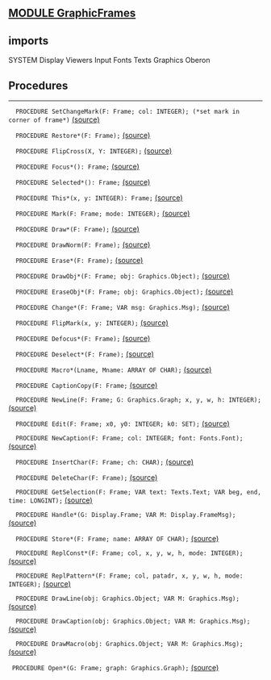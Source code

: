 
## [MODULE GraphicFrames](https://github.com/io-core/Draw/blob/main/GraphicFrames.Mod)

  ## imports
 SYSTEM Display Viewers Input Fonts Texts Graphics Oberon
## Procedures
---

`  PROCEDURE SetChangeMark(F: Frame; col: INTEGER); (*set mark in corner of frame*)` [(source)](https://github.com/io-core/Draw/blob/main/GraphicFrames.Mod#L76)


`  PROCEDURE Restore*(F: Frame);` [(source)](https://github.com/io-core/Draw/blob/main/GraphicFrames.Mod#L85)


`  PROCEDURE FlipCross(X, Y: INTEGER);` [(source)](https://github.com/io-core/Draw/blob/main/GraphicFrames.Mod#L102)


`  PROCEDURE Focus*(): Frame;` [(source)](https://github.com/io-core/Draw/blob/main/GraphicFrames.Mod#L113)


`  PROCEDURE Selected*(): Frame;` [(source)](https://github.com/io-core/Draw/blob/main/GraphicFrames.Mod#L118)


`  PROCEDURE This*(x, y: INTEGER): Frame;` [(source)](https://github.com/io-core/Draw/blob/main/GraphicFrames.Mod#L123)


`  PROCEDURE Mark(F: Frame; mode: INTEGER);` [(source)](https://github.com/io-core/Draw/blob/main/GraphicFrames.Mod#L128)


`  PROCEDURE Draw*(F: Frame);` [(source)](https://github.com/io-core/Draw/blob/main/GraphicFrames.Mod#L133)


`  PROCEDURE DrawNorm(F: Frame);` [(source)](https://github.com/io-core/Draw/blob/main/GraphicFrames.Mod#L138)


`  PROCEDURE Erase*(F: Frame);` [(source)](https://github.com/io-core/Draw/blob/main/GraphicFrames.Mod#L143)


`  PROCEDURE DrawObj*(F: Frame; obj: Graphics.Object);` [(source)](https://github.com/io-core/Draw/blob/main/GraphicFrames.Mod#L148)


`  PROCEDURE EraseObj*(F: Frame; obj: Graphics.Object);` [(source)](https://github.com/io-core/Draw/blob/main/GraphicFrames.Mod#L153)


`  PROCEDURE Change*(F: Frame; VAR msg: Graphics.Msg);` [(source)](https://github.com/io-core/Draw/blob/main/GraphicFrames.Mod#L158)


`  PROCEDURE FlipMark(x, y: INTEGER);` [(source)](https://github.com/io-core/Draw/blob/main/GraphicFrames.Mod#L163)


`  PROCEDURE Defocus*(F: Frame);` [(source)](https://github.com/io-core/Draw/blob/main/GraphicFrames.Mod#L169)


`  PROCEDURE Deselect*(F: Frame);` [(source)](https://github.com/io-core/Draw/blob/main/GraphicFrames.Mod#L179)


`  PROCEDURE Macro*(Lname, Mname: ARRAY OF CHAR);` [(source)](https://github.com/io-core/Draw/blob/main/GraphicFrames.Mod#L188)


`  PROCEDURE CaptionCopy(F: Frame;` [(source)](https://github.com/io-core/Draw/blob/main/GraphicFrames.Mod#L211)


`  PROCEDURE NewLine(F: Frame; G: Graphics.Graph; x, y, w, h: INTEGER);` [(source)](https://github.com/io-core/Draw/blob/main/GraphicFrames.Mod#L232)


`  PROCEDURE Edit(F: Frame; x0, y0: INTEGER; k0: SET);` [(source)](https://github.com/io-core/Draw/blob/main/GraphicFrames.Mod#L239)


`  PROCEDURE NewCaption(F: Frame; col: INTEGER; font: Fonts.Font);` [(source)](https://github.com/io-core/Draw/blob/main/GraphicFrames.Mod#L324)


`  PROCEDURE InsertChar(F: Frame; ch: CHAR);` [(source)](https://github.com/io-core/Draw/blob/main/GraphicFrames.Mod#L332)


`  PROCEDURE DeleteChar(F: Frame);` [(source)](https://github.com/io-core/Draw/blob/main/GraphicFrames.Mod#L342)


`  PROCEDURE GetSelection(F: Frame; VAR text: Texts.Text; VAR beg, end, time: LONGINT);` [(source)](https://github.com/io-core/Draw/blob/main/GraphicFrames.Mod#L357)


`  PROCEDURE Handle*(G: Display.Frame; VAR M: Display.FrameMsg);` [(source)](https://github.com/io-core/Draw/blob/main/GraphicFrames.Mod#L367)


`  PROCEDURE Store*(F: Frame; name: ARRAY OF CHAR);` [(source)](https://github.com/io-core/Draw/blob/main/GraphicFrames.Mod#L425)


`  PROCEDURE ReplConst*(F: Frame; col, x, y, w, h, mode: INTEGER);` [(source)](https://github.com/io-core/Draw/blob/main/GraphicFrames.Mod#L431)


`  PROCEDURE ReplPattern*(F: Frame; col, patadr, x, y, w, h, mode: INTEGER);` [(source)](https://github.com/io-core/Draw/blob/main/GraphicFrames.Mod#L440)


`  PROCEDURE DrawLine(obj: Graphics.Object; VAR M: Graphics.Msg);` [(source)](https://github.com/io-core/Draw/blob/main/GraphicFrames.Mod#L449)


`  PROCEDURE DrawCaption(obj: Graphics.Object; VAR M: Graphics.Msg);` [(source)](https://github.com/io-core/Draw/blob/main/GraphicFrames.Mod#L469)


`  PROCEDURE DrawMacro(obj: Graphics.Object; VAR M: Graphics.Msg);` [(source)](https://github.com/io-core/Draw/blob/main/GraphicFrames.Mod#L498)


`  PROCEDURE Open*(G: Frame; graph: Graphics.Graph); ` [(source)](https://github.com/io-core/Draw/blob/main/GraphicFrames.Mod#L518)

